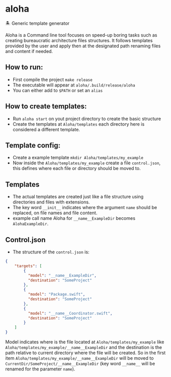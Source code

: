 # aloha

🏝️ Generic template generator

Aloha is a Command line tool focuses on speed-up boring tasks such as creating bureaucratic architecture files structures.
It follows templates provided by the user and apply then at the designated path renaming files and content if needed.

## How to run:

- First compile the project `make release`
- The executable will appear at `aloha/.build/release/aloha`
- You can either add to `$PATH` or set an `alias`

## How to create templates:

- Run `aloha start` on yout project directory to create the basic structure 
- Create the templates at `Aloha/templates` each directory here is considered a different template.

## Template config:

- Create a example template `mkdir Aloha/templates/my_example`
- Now inside the `Aloha/templates/my_example` create a file `control.json`, this defines where each file or directory should be moved to.

## Templates

- The actual templates are created just like a file structure using directories and files with extensions.
- The key word `__init__` indicates where the argument `name` should be replaced, on file names and file content.
- example call name Aloha for `__name__ExampleDir` becomes `AlohaExampleDir`.

## Control.json

- The structure of the `control.json` is:

```json
{
    "targets": [
        {
          "model": "__name__ExampleDir",
          "destination": "SomeProject"
        },
        {
          "model": "Package.swift",
          "destination": "SomeProject"
        },
        {
          "model": "__name__Coordinator.swift",
          "destination": "SomeProject"
        }
    ]
}
```

Model indicates where is the file located at `Aloha/templates/my_example` like `Aloha/templates/my_example/__name__ExampleDir` and the destination is the path relative to current directory where the file will be created.
So in the first item `Aloha/templates/my_example/__name__ExampleDir` will be moved to `CurrentDir/SomeProject/__name__ExampleDir` (key word `__name__` will be renamed for the parameter `name`).

